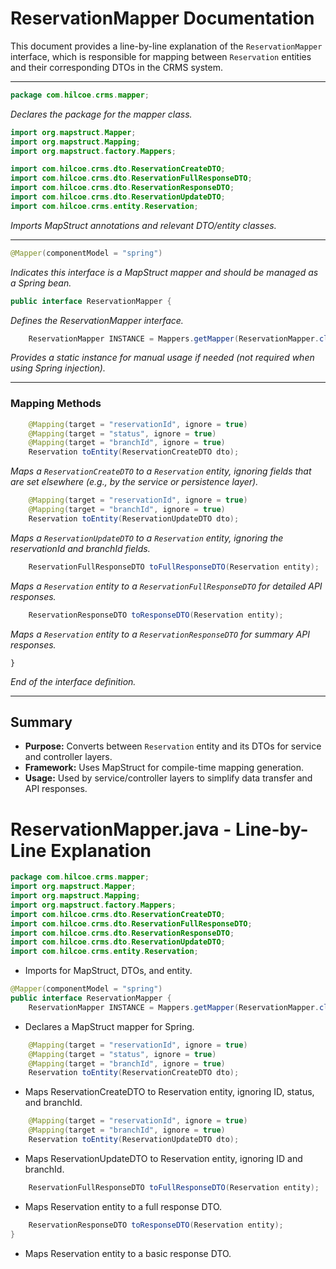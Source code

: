 # ReservationMapper Documentation

This document provides a line-by-line explanation of the `ReservationMapper` interface, which is responsible for mapping between `Reservation` entities and their corresponding DTOs in the CRMS system.

---

```java
package com.hilcoe.crms.mapper;
```
*Declares the package for the mapper class.*

```java
import org.mapstruct.Mapper;
import org.mapstruct.Mapping;
import org.mapstruct.factory.Mappers;

import com.hilcoe.crms.dto.ReservationCreateDTO;
import com.hilcoe.crms.dto.ReservationFullResponseDTO;
import com.hilcoe.crms.dto.ReservationResponseDTO;
import com.hilcoe.crms.dto.ReservationUpdateDTO;
import com.hilcoe.crms.entity.Reservation;
```
*Imports MapStruct annotations and relevant DTO/entity classes.*

---

```java
@Mapper(componentModel = "spring")
```
*Indicates this interface is a MapStruct mapper and should be managed as a Spring bean.*

```java
public interface ReservationMapper {
```
*Defines the ReservationMapper interface.*

```java
    ReservationMapper INSTANCE = Mappers.getMapper(ReservationMapper.class);
```
*Provides a static instance for manual usage if needed (not required when using Spring injection).* 

---

### Mapping Methods

```java
    @Mapping(target = "reservationId", ignore = true)
    @Mapping(target = "status", ignore = true)
    @Mapping(target = "branchId", ignore = true)
    Reservation toEntity(ReservationCreateDTO dto);
```
*Maps a `ReservationCreateDTO` to a `Reservation` entity, ignoring fields that are set elsewhere (e.g., by the service or persistence layer).* 

```java
    @Mapping(target = "reservationId", ignore = true)
    @Mapping(target = "branchId", ignore = true)
    Reservation toEntity(ReservationUpdateDTO dto);
```
*Maps a `ReservationUpdateDTO` to a `Reservation` entity, ignoring the reservationId and branchId fields.*

```java
    ReservationFullResponseDTO toFullResponseDTO(Reservation entity);
```
*Maps a `Reservation` entity to a `ReservationFullResponseDTO` for detailed API responses.*

```java
    ReservationResponseDTO toResponseDTO(Reservation entity);
```
*Maps a `Reservation` entity to a `ReservationResponseDTO` for summary API responses.*

```
}
```
*End of the interface definition.*

---

## Summary
- **Purpose:** Converts between `Reservation` entity and its DTOs for service and controller layers.
- **Framework:** Uses MapStruct for compile-time mapping generation.
- **Usage:** Used by service/controller layers to simplify data transfer and API responses.

# ReservationMapper.java - Line-by-Line Explanation

```java
package com.hilcoe.crms.mapper;
import org.mapstruct.Mapper;
import org.mapstruct.Mapping;
import org.mapstruct.factory.Mappers;
import com.hilcoe.crms.dto.ReservationCreateDTO;
import com.hilcoe.crms.dto.ReservationFullResponseDTO;
import com.hilcoe.crms.dto.ReservationResponseDTO;
import com.hilcoe.crms.dto.ReservationUpdateDTO;
import com.hilcoe.crms.entity.Reservation;
```
- Imports for MapStruct, DTOs, and entity.

```java
@Mapper(componentModel = "spring")
public interface ReservationMapper {
    ReservationMapper INSTANCE = Mappers.getMapper(ReservationMapper.class);
```
- Declares a MapStruct mapper for Spring.

```java
    @Mapping(target = "reservationId", ignore = true)
    @Mapping(target = "status", ignore = true)
    @Mapping(target = "branchId", ignore = true)
    Reservation toEntity(ReservationCreateDTO dto);
```
- Maps ReservationCreateDTO to Reservation entity, ignoring ID, status, and branchId.

```java
    @Mapping(target = "reservationId", ignore = true)
    @Mapping(target = "branchId", ignore = true)
    Reservation toEntity(ReservationUpdateDTO dto);
```
- Maps ReservationUpdateDTO to Reservation entity, ignoring ID and branchId.

```java
    ReservationFullResponseDTO toFullResponseDTO(Reservation entity);
```
- Maps Reservation entity to a full response DTO.

```java
    ReservationResponseDTO toResponseDTO(Reservation entity);
}
```
- Maps Reservation entity to a basic response DTO.